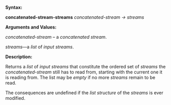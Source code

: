  

**Syntax:** 

**concatenated-stream-streams** *concatenated-stream → streams* 

**Arguments and Values:** 

*concatenated-stream* – a *concatenated stream*. 

*streams*—a *list* of *input streams*. 



 

 

**Description:** 

Returns a *list* of *input streams* that constitute the ordered set of *streams* the *concatenated-stream* still has to read from, starting with the current one it is reading from. The list may be *empty* if no more *streams* remain to be read. 

The consequences are undefined if the *list structure* of the *streams* is ever modified. 